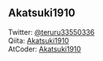 ## Akatsuki1910

Twitter: [@teruru33550336](https://twitter.com/teruru33550336)  
Qiita: [Akatsuki1910](https://qiita.com/Akatsuki1910)  
AtCoder: [Akatsuki1910](https://atcoder.jp/users/Akatsuki1910)
